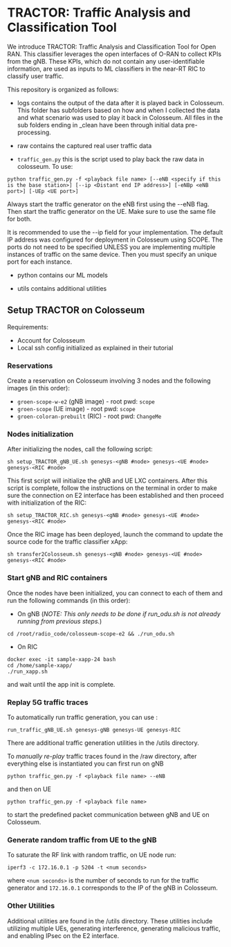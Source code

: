 # TRACTOR: Traffic Analysis and Classification Tool
We introduce TRACTOR: Traffic Analysis and Classification Tool for Open RAN. This classifier leverages the open interfaces of O-RAN to collect KPIs from the gNB. These KPIs, which do not contain any user-identifiable information, are used as inputs to ML classifiers in the near-RT RIC to classify user traffic.

This repository is organized as follows:

- logs contains the output of the data after it is played back in Colosseum. This folder has subfolders based on how and when I collected the data and what scenario was used to play it back in Colosseum. All files in the sub folders ending in _clean have been through initial data pre-processing.

- raw contains the captured real user traffic data 

- `traffic_gen.py` this is the script used to play back the raw data in colosseum.
To use: 
```
python traffic_gen.py -f <playback file name> [--eNB <specify if this is the base station>] [--ip <Distant end IP address>] [-eNBp <eNB port>] [-UEp <UE port>]
```

Always start the traffic generator on the eNB first using the --eNB flag.
Then start the traffic generator on the UE. Make sure to use the same file for both. 

It is recommended to use the --ip field for your implementation. The default IP address was configured for deployment in Colosseum using SCOPE. 
The ports do not need to be specified UNLESS you are implementing multiple instances of traffic on the same device. Then you must specify an unique port for each instance.

- python contains our ML models

- utils contains additional utilities

## Setup TRACTOR on Colosseum
Requirements: 
  - Account for Colosseum
  - Local ssh config initialized as explained in their tutorial

### Reservations
Create a reservation on Colosseum involving 3 nodes and the following images (in this order):
- `groen-scope-w-e2` (gNB image) - root pwd: `scope`
- `groen-scope` (UE image) - root pwd: `scope`
- `groen-coloran-prebuilt` (RIC) - root pwd: `ChangeMe`

### Nodes initialization
After initializing the nodes, call the following script:
```
sh setup_TRACTOR_gNB_UE.sh genesys-<gNB #node> genesys-<UE #node> genesys-<RIC #node>
```
This first script will initialize the gNB and UE LXC containers. After this script is complete, follow the instructions on the terminal in order to make sure the connection on E2 interface has been established and then proceed with initialization of the RIC:
```
sh setup_TRACTOR_RIC.sh genesys-<gNB #node> genesys-<UE #node> genesys-<RIC #node>
```
Once the RIC image has been deployed, launch the command to update the source code for the traffic classifier xApp:
```
sh transfer2Colosseum.sh genesys-<gNB #node> genesys-<UE #node> genesys-<RIC #node>
```
### Start gNB and RIC containers
Once the nodes have been initialized, you can connect to each of them and run the following commands (in this order):
- On gNB (*NOTE: This only needs to be done if run_odu.sh is not already running from previous steps.*)
```
cd /root/radio_code/colosseum-scope-e2 && ./run_odu.sh
```
- On RIC
```
docker exec -it sample-xapp-24 bash
cd /home/sample-xapp/
./run_xapp.sh
```
and wait until the app init is complete.

### Replay 5G traffic traces
To automatically run traffic generation, you can use :
```
run_traffic_gNB_UE.sh genesys-gNB genesys-UE genesys-RIC
```
There are additional traffic generation utilities in the /utils directory.

To *manually re-play* traffic traces found in the /raw directory, after everything else is instantiated you can first run on gNB
```
python traffic_gen.py -f <playback file name> --eNB 
```
and then on UE
```
python traffic_gen.py -f <playback file name>
```
to start the predefined packet communication between gNB and UE on Colosseum.

### Generate random traffic from UE to the gNB
To saturate the RF link with random traffic, on UE node run:
```
iperf3 -c 172.16.0.1 -p 5204 -t <num seconds>
```
where `<num seconds>` is the number of seconds to run for the traffic generator and `172.16.0.1` corresponds to the IP of the gNB in Colosseum.

### Other Utilities 
Additional utilities are found in the /utils directory. These utilities include utilizing multiple UEs, generating interference, generating malicious traffic, and enabling IPsec on the E2 interface.

